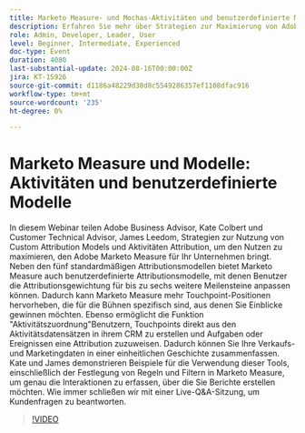 ```yaml
---
title: Marketo Measure- und Mochas-Aktivitäten und benutzerdefinierte Modelle
description: Erfahren Sie mehr über Strategien zur Maximierung von Adobe Marketo Measure mit benutzerdefinierten Attributionsmodellen und Aktivitäten-Attribution. Nehmen Sie an Adobe-Experten teil, Kate Colbert und James Leedom, die zeigen, wie Sie die Attributionsgewichtung anpassen, Touchpoints aus CRM-Aktivitäten erstellen und Verkaufs- und Marketingdaten ausrichten können. Entdecken Sie Beispiele aus dem realen Leben und lassen Sie sich Ihre Fragen in einer Live-Q&A-Sitzung beantworten.
role: Admin, Developer, Leader, User
level: Beginner, Intermediate, Experienced
doc-type: Event
duration: 4080
last-substantial-update: 2024-08-16T00:00:00Z
jira: KT-15926
source-git-commit: d1186a48229d38d8c5549286357ef1108dfac916
workflow-type: tm+mt
source-wordcount: '235'
ht-degree: 0%

---
```



# Marketo Measure und Modelle: Aktivitäten und benutzerdefinierte Modelle

In diesem Webinar teilen Adobe Business Advisor, Kate Colbert und Customer Technical Advisor, James Leedom, Strategien zur Nutzung von Custom Attribution Models und Aktivitäten Attribution, um den Nutzen zu maximieren, den Adobe Marketo Measure für Ihr Unternehmen bringt. Neben den fünf standardmäßigen Attributionsmodellen bietet Marketo Measure auch benutzerdefinierte Attributionsmodelle, mit denen Benutzer die Attributionsgewichtung für bis zu sechs weitere Meilensteine anpassen können. Dadurch kann Marketo Measure mehr Touchpoint-Positionen hervorheben, die für die Bühnen spezifisch sind, aus denen Sie Einblicke gewinnen möchten. Ebenso ermöglicht die Funktion &quot;Aktivitätszuordnung&quot;Benutzern, Touchpoints direkt aus den Aktivitätsdatensätzen in ihrem CRM zu erstellen und Aufgaben oder Ereignissen eine Attribution zuzuweisen. Dadurch können Sie Ihre Verkaufs- und Marketingdaten in einer einheitlichen Geschichte zusammenfassen. Kate und James demonstrieren Beispiele für die Verwendung dieser Tools, einschließlich der Festlegung von Regeln und Filtern in Marketo Measure, um genau die Interaktionen zu erfassen, über die Sie Berichte erstellen möchten. Wie immer schließen wir mit einer Live-Q&amp;A-Sitzung, um Kundenfragen zu beantworten.

>[!VIDEO](https://video.tv.adobe.com/v/3432603/?learn=on)

